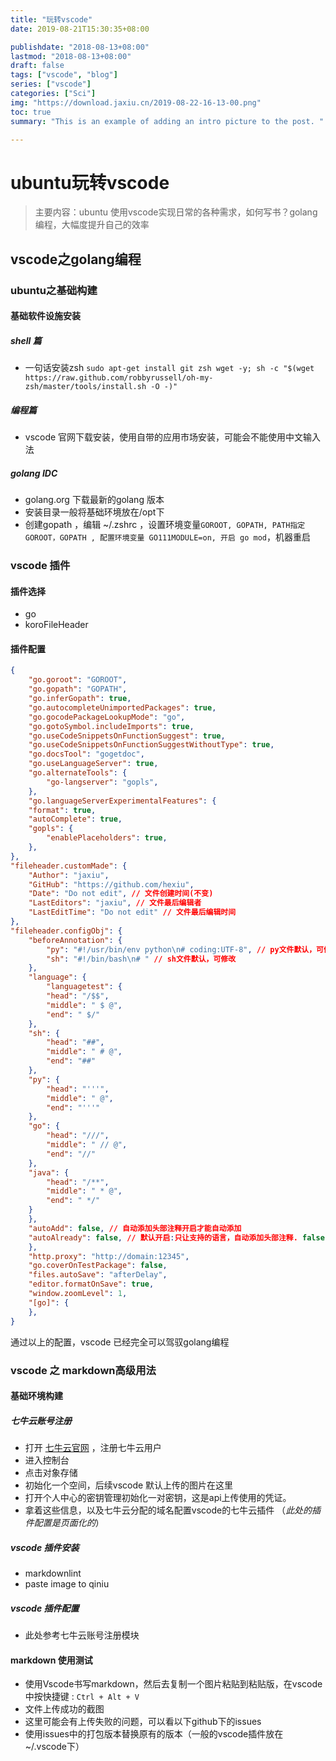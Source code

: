 ```yaml
---
title: "玩转vscode"
date: 2019-08-21T15:30:35+08:00

publishdate: "2018-08-13+08:00"
lastmod: "2018-08-13+08:00"
draft: false
tags: ["vscode", "blog"]
series: ["vscode"]
categories: ["Sci"]
img: "https://download.jaxiu.cn/2019-08-22-16-13-00.png"
toc: true
summary: "This is an example of adding an intro picture to the post. "

---
```


# ubuntu玩转vscode

> 主要内容：ubuntu 使用vscode实现日常的各种需求，如何写书？golang编程，大幅度提升自己的效率

## vscode之golang编程

### ubuntu之基础构建

#### 基础软件设施安装

##### shell 篇

- 一句话安装zsh `sudo apt-get install git zsh wget -y; sh -c "$(wget https://raw.github.com/robbyrussell/oh-my-zsh/master/tools/install.sh -O -)"`

##### 编程篇

- vscode 官网下载安装，使用自带的应用市场安装，可能会不能使用中文输入法

##### golang IDC

- golang.org 下载最新的golang 版本
- 安装目录一般将基础环境放在/opt下
- 创建gopath ，编辑 ~/.zshrc ，设置环境变量`GOROOT, GOPATH, PATH指定GOROOT，GOPATH , 配置环境变量 GO111MODULE=on, 开启 go mod`，机器重启

### vscode 插件

#### 插件选择

- go
- koroFileHeader

#### 插件配置

```json
{
    "go.goroot": "GOROOT",
    "go.gopath": "GOPATH",
    "go.inferGopath": true,
    "go.autocompleteUnimportedPackages": true,
    "go.gocodePackageLookupMode": "go",
    "go.gotoSymbol.includeImports": true,
    "go.useCodeSnippetsOnFunctionSuggest": true,
    "go.useCodeSnippetsOnFunctionSuggestWithoutType": true,
    "go.docsTool": "gogetdoc",
    "go.useLanguageServer": true,
    "go.alternateTools": {
        "go-langserver": "gopls",
    },
    "go.languageServerExperimentalFeatures": {
    "format": true,
    "autoComplete": true,
    "gopls": {
        "enablePlaceholders": true,
    },
},
"fileheader.customMade": {
    "Author": "jaxiu",
    "GitHub": "https://github.com/hexiu",
    "Date": "Do not edit", // 文件创建时间(不变)
    "LastEditors": "jaxiu", // 文件最后编辑者
    "LastEditTime": "Do not edit" // 文件最后编辑时间
},
"fileheader.configObj": {
    "beforeAnnotation": {
        "py": "#!/usr/bin/env python\n# coding:UTF-8", // py文件默认，可修改
        "sh": "#!/bin/bash\n# " // sh文件默认，可修改
    },
    "language": {
        "languagetest": {
        "head": "/$$",
        "middle": " $ @",
        "end": " $/"
    },
    "sh": {
        "head": "##",
        "middle": " # @",
        "end": "##"
    },
    "py": {
        "head": "'''",
        "middle": " @",
        "end": "'''"
    },
    "go": {
        "head": "///",
        "middle": " // @",
        "end": "//"
    },
    "java": {
        "head": "/**",
        "middle": " * @",
        "end": " */"
    }
    },
    "autoAdd": false, // 自动添加头部注释开启才能自动添加
    "autoAlready": false, // 默认开启:只让支持的语言，自动添加头部注释. false:所有文件自动添加头部注释
    },
    "http.proxy": "http://domain:12345",
    "go.coverOnTestPackage": false,
    "files.autoSave": "afterDelay",
    "editor.formatOnSave": true,
    "window.zoomLevel": 1,
    "[go]": {
    },
}
```

通过以上的配置，vscode 已经完全可以驾驭golang编程

### vscode 之 markdown高级用法

#### 基础环境构建

##### 七牛云账号注册

- 打开 [七牛云官网](https://www.qiniu.com) ，注册七牛云用户
- 进入控制台
- 点击对象存储
- 初始化一个空间，后续vscode 默认上传的图片在这里
- 打开个人中心的密钥管理初始化一对密钥，这是api上传使用的凭证。
- 拿着这些信息，以及七牛云分配的域名配置vscode的七牛云插件 （*此处的插件配置是页面化的*）

##### vscode 插件安装

- markdownlint
- paste image to qiniu

##### vscode 插件配置

- 此处参考七牛云账号注册模块

#### markdown 使用测试

- 使用Vscode书写markdown，然后去复制一个图片粘贴到粘贴版，在vscode中按快捷键  : `Ctrl + Alt + V`
- 文件上传成功的截图
- 这里可能会有上传失败的问题，可以看以下github下的issues
- 使用issues中的打包版本替换原有的版本（一般的vscode插件放在 ~/.vscode下）
